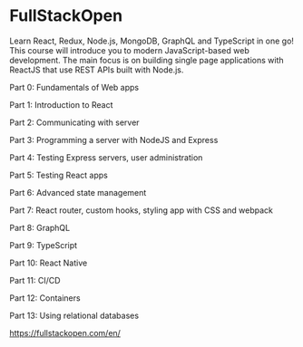 # FullStackOpen
Learn React, Redux, Node.js, MongoDB, GraphQL and TypeScript in one go! This course will introduce you to modern JavaScript-based web development. The main focus is on building single page applications with ReactJS that use REST APIs built with Node.js.

Part 0: Fundamentals of Web apps

Part 1: Introduction to React

Part 2: Communicating with server

Part 3: Programming a server with NodeJS and Express

Part 4: Testing Express servers, user administration

Part 5: Testing React apps

Part 6: Advanced state management

Part 7: React router, custom hooks, styling app with CSS and webpack

Part 8: GraphQL

Part 9: TypeScript

Part 10: React Native

Part 11: CI/CD

Part 12: Containers

Part 13: Using relational databases


https://fullstackopen.com/en/
